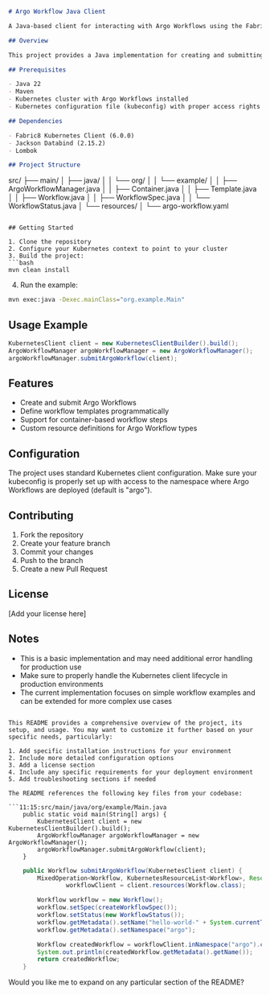 


```markdown:README.md
# Argo Workflow Java Client

A Java-based client for interacting with Argo Workflows using the Fabric8 Kubernetes client library.

## Overview

This project provides a Java implementation for creating and submitting Argo Workflows to a Kubernetes cluster. It uses the Fabric8 Kubernetes client library to handle the communication with the Kubernetes API server.

## Prerequisites

- Java 22
- Maven
- Kubernetes cluster with Argo Workflows installed
- Kubernetes configuration file (kubeconfig) with proper access rights

## Dependencies

- Fabric8 Kubernetes Client (6.0.0)
- Jackson Databind (2.15.2)
- Lombok

## Project Structure

```
src/
├── main/
│   ├── java/
│   │   └── org/
│   │       └── example/
│   │           ├── ArgoWorkflowManager.java
│   │           ├── Container.java
│   │           ├── Template.java
│   │           ├── Workflow.java
│   │           ├── WorkflowSpec.java
│   │           └── WorkflowStatus.java
│   └── resources/
│       └── argo-workflow.yaml
```

## Getting Started

1. Clone the repository
2. Configure your Kubernetes context to point to your cluster
3. Build the project:
```bash
mvn clean install
```

4. Run the example:
```bash
mvn exec:java -Dexec.mainClass="org.example.Main"
```

## Usage Example

```java
KubernetesClient client = new KubernetesClientBuilder().build();
ArgoWorkflowManager argoWorkflowManager = new ArgoWorkflowManager();
argoWorkflowManager.submitArgoWorkflow(client);
```

## Features

- Create and submit Argo Workflows
- Define workflow templates programmatically
- Support for container-based workflow steps
- Custom resource definitions for Argo Workflow types

## Configuration

The project uses standard Kubernetes client configuration. Make sure your kubeconfig is properly set up with access to the namespace where Argo Workflows are deployed (default is "argo").

## Contributing

1. Fork the repository
2. Create your feature branch
3. Commit your changes
4. Push to the branch
5. Create a new Pull Request

## License

[Add your license here]

## Notes

- This is a basic implementation and may need additional error handling for production use
- Make sure to properly handle the Kubernetes client lifecycle in production environments
- The current implementation focuses on simple workflow examples and can be extended for more complex use cases
```

This README provides a comprehensive overview of the project, its setup, and usage. You may want to customize it further based on your specific needs, particularly:

1. Add specific installation instructions for your environment
2. Include more detailed configuration options
3. Add a license section
4. Include any specific requirements for your deployment environment
5. Add troubleshooting sections if needed

The README references the following key files from your codebase:

```11:15:src/main/java/org/example/Main.java
    public static void main(String[] args) {
        KubernetesClient client = new KubernetesClientBuilder().build();
        ArgoWorkflowManager argoWorkflowManager = new ArgoWorkflowManager();
        argoWorkflowManager.submitArgoWorkflow(client);
    }
```



```23:36:src/main/java/org/example/ArgoWorkflowManager.java
    public Workflow submitArgoWorkflow(KubernetesClient client) {
        MixedOperation<Workflow, KubernetesResourceList<Workflow>, Resource<Workflow>>
                workflowClient = client.resources(Workflow.class);

        Workflow workflow = new Workflow();
        workflow.setSpec(createWorkflowSpec());
        workflow.setStatus(new WorkflowStatus());
        workflow.getMetadata().setName("hello-world-" + System.currentTimeMillis());
        workflow.getMetadata().setNamespace("argo");

        Workflow createdWorkflow = workflowClient.inNamespace("argo").create(workflow);
        System.out.println(createdWorkflow.getMetadata().getName());
        return createdWorkflow;
    }
```


Would you like me to expand on any particular section of the README?
